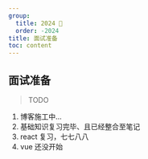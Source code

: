 ```yaml
---
group:
  title: 2024 🐲
  order: -2024
title: 面试准备
toc: content
---
```


## 面试准备

> TODO

1. 博客施工中...
2. 基础知识复习完毕、且已经整合至笔记
3. react 复习，七七八八
4. vue 还没开始
